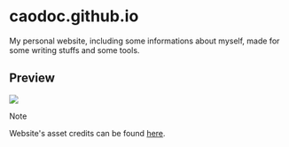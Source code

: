 # caodoc.github.io

My personal website, including some informations about myself, made for some writing stuffs and some tools.

## Preview

![](https://caodoc.is-a.dev/assets/preview.png)

> [!NOTE]
> Website's asset credits can be found [here](https://caodoc.is-a.dev/settings/).